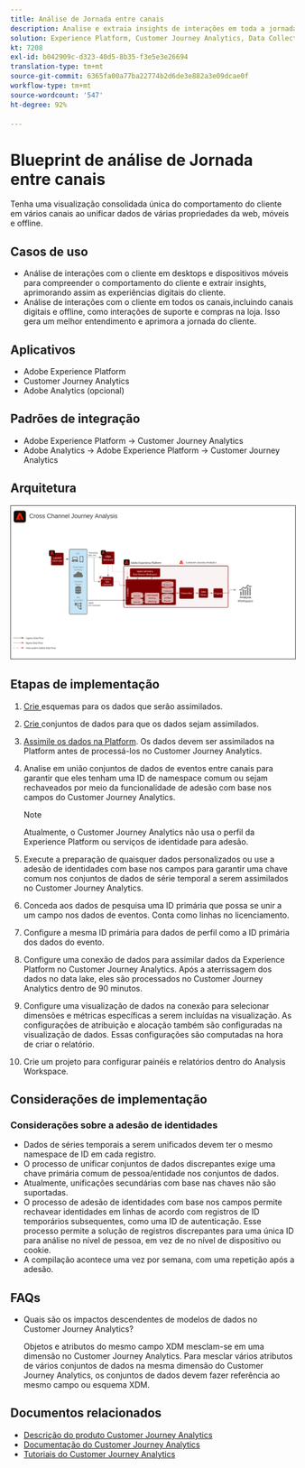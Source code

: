 ```yaml
---
title: Análise de Jornada entre canais
description: Analise e extraia insights de interações em toda a jornada do cliente.
solution: Experience Platform, Customer Journey Analytics, Data Collection
kt: 7208
exl-id: b042909c-d323-40d5-8b35-f3e5e3e26694
translation-type: tm+mt
source-git-commit: 6365fa00a77ba22774b2d6de3e882a3e09dcae0f
workflow-type: tm+mt
source-wordcount: '547'
ht-degree: 92%

---
```


# Blueprint de análise de Jornada entre canais

Tenha uma visualização consolidada única do comportamento do cliente em vários canais ao unificar dados de várias propriedades da web, móveis e offline.

## Casos de uso

* Análise de interações com o cliente em desktops e dispositivos móveis para compreender o comportamento do cliente e extrair insights, aprimorando assim as experiências digitais do cliente.
* Análise de interações com o cliente em todos os canais,incluindo canais digitais e offline, como interações de suporte e compras na loja. Isso gera um melhor entendimento e aprimora a jornada do cliente. 

## Aplicativos

* Adobe Experience Platform
* Customer Journey Analytics
* Adobe Analytics (opcional)

## Padrões de integração

* Adobe Experience Platform → Customer Journey Analytics
* Adobe Analytics → Adobe Experience Platform → Customer Journey Analytics

## Arquitetura

<img src="assets/CJA.svg" alt="Blueprint de arquitetura de referência para o Customer Journey Analytics" style="border:1px solid #4a4a4a" />

## Etapas de implementação

1. [Crie ](https://experienceleague.adobe.com/docs/platform-learn/tutorials/schemas/create-a-schema.html) esquemas para os dados que serão assimilados.
1. [Crie ](https://experienceleague.adobe.com/docs/platform-learn/tutorials/data-ingestion/create-datasets-and-ingest-data.html) conjuntos de dados para que os dados sejam assimilados.
1. [Assimile os dados na Platform](https://experienceleague.adobe.com/?recommended=ExperiencePlatform-D-1-2020.1.dataingestion).
Os dados devem ser assimilados na Platform antes de processá-los no Customer Journey Analytics.
1. Analise em união conjuntos de dados de eventos entre canais para garantir que eles tenham uma ID de namespace comum ou sejam rechaveados por meio da funcionalidade de adesão com base nos campos do Customer Journey Analytics. 

   >[!NOTE]
   >
   >Atualmente, o Customer Journey Analytics não usa o perfil da Experience Platform ou serviços de identidade para adesão.

1. Execute a preparação de quaisquer dados personalizados ou use a adesão de identidades com base nos campos para garantir uma chave comum nos conjuntos de dados de série temporal a serem assimilados no Customer Journey Analytics.
1. Conceda aos dados de pesquisa uma ID primária que possa se unir a um campo nos dados de eventos. Conta como linhas no licenciamento.
1. Configure a mesma ID primária para dados de perfil como a ID primária dos dados do evento.
1. Configure uma conexão de dados para assimilar dados da Experience Platform no Customer Journey Analytics. Após a aterrissagem dos dados no data lake, eles são processados no Customer Journey Analytics dentro de 90 minutos.
1. Configure uma visualização de dados na conexão para selecionar dimensões e métricas específicas a serem incluídas na visualização. As configurações de atribuição e alocação também são configuradas na visualização de dados. Essas configurações são computadas na hora de criar o relatório.
1. Crie um projeto para configurar painéis e relatórios dentro do Analysis Workspace.

## Considerações de implementação

### Considerações sobre a adesão de identidades

* Dados de séries temporais a serem unificados devem ter o mesmo namespace de ID em cada registro.
* O processo de unificar conjuntos de dados discrepantes exige uma chave primária comum de pessoa/entidade nos conjuntos de dados.
* Atualmente, unificações secundárias com base nas chaves não são suportadas.
* O processo de adesão de identidades com base nos campos permite rechavear identidades em linhas de acordo com registros de ID temporários subsequentes, como uma ID de autenticação. Esse processo permite a solução de registros discrepantes para uma única ID para análise no nível de pessoa, em vez de no nível de dispositivo ou cookie.
* A compilação acontece uma vez por semana, com uma repetição após a adesão.

## FAQs

* Quais são os impactos descendentes de modelos de dados no Customer Journey Analytics?

   Objetos e atributos do mesmo campo XDM mesclam-se em uma dimensão no Customer Journey Analytics. Para mesclar vários atributos de vários conjuntos de dados na mesma dimensão do Customer Journey Analytics, os conjuntos de dados devem fazer referência ao mesmo campo ou esquema XDM.

## Documentos relacionados

* [Descrição do produto Customer Journey Analytics](https://helpx.adobe.com/br/legal/product-descriptions/customer-journey-analytics.html)
* [Documentação do Customer Journey Analytics](https://experienceleague.adobe.com/docs/customer-journey-analytics.html?lang=pt-BR)
* [Tutoriais do Customer Journey Analytics](https://experienceleague.adobe.com/docs/customer-journey-analytics-learn/tutorials/overview.html?lang=pt-BR)
